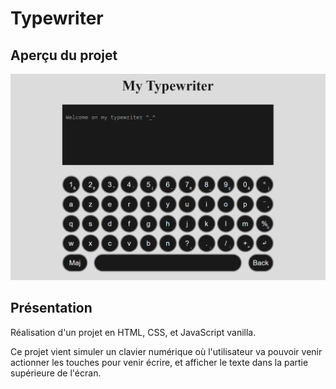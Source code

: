 # Typewriter

## Aperçu du projet

![image](./assets/Capture.png)

## Présentation

Réalisation d'un projet en HTML, CSS, et JavaScript vanilla.

Ce projet vient simuler un clavier numérique où l'utilisateur va pouvoir venir actionner les touches pour venir écrire, et afficher le texte dans la partie supérieure de l'écran.
